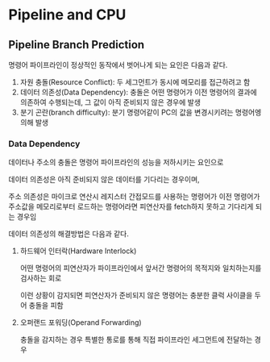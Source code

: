 # Pipeline and CPU

## Pipeline Branch Prediction

명령어 파이프라인이 정상적인 동작에서 벗어나게 되는 요인은 다음과 같다.

1. 자원 충돌(Resource Conflict): 두 세그먼트가 동시에 메모리를 접근하려고 함
2. 데이터 의존성(Data Dependency):  충돌은 어떤 명령어가 이전 명령어의 결과에 의존하여 수행되는데, 그 값이 아직 준비되지 않은 경우에 발생
3. 분기 곤란(branch difficulty): 분기 명령어같이 PC의 값을 변경시키려는 명령어엥 의해 발생



### Data Dependency

데이터나 주소의 충돌은 명령어 파이프라인의 성능을 저하시키는 요인으로

데이터 의존성은 아직 준비되지 않은 데이터를 기다리는 경우이며,

주소 의존성은 마이크로 연산시 레지스터 간접모드를 사용하는 명령어가 이전 명령어가 주소값을 메모리로부터 로드하는 명령어라면 피연산자를 fetch하지 못하고 기다리게 되는 경우임

데이터 의존성의 해결방법은 다음과 같다.

1. 하드웨어 인터락(Hardware Interlock)

   어떤 명령어의 피연산자가 파이프라인에서 앞서간 명령어의 목적지와 일치하는지를 검사하는 회로

   이런 상황이 감지되면 피연산자가 준비되지 않은 명령어는 충분한 클럭 사이클을 두어 충돌을 피함

2. 오퍼랜드 포워딩(Operand Forwarding)

   충돌을 감지하는 경우 특별한 통로를 통해 직접 파이프라인 세그먼트에 전달하는 경우